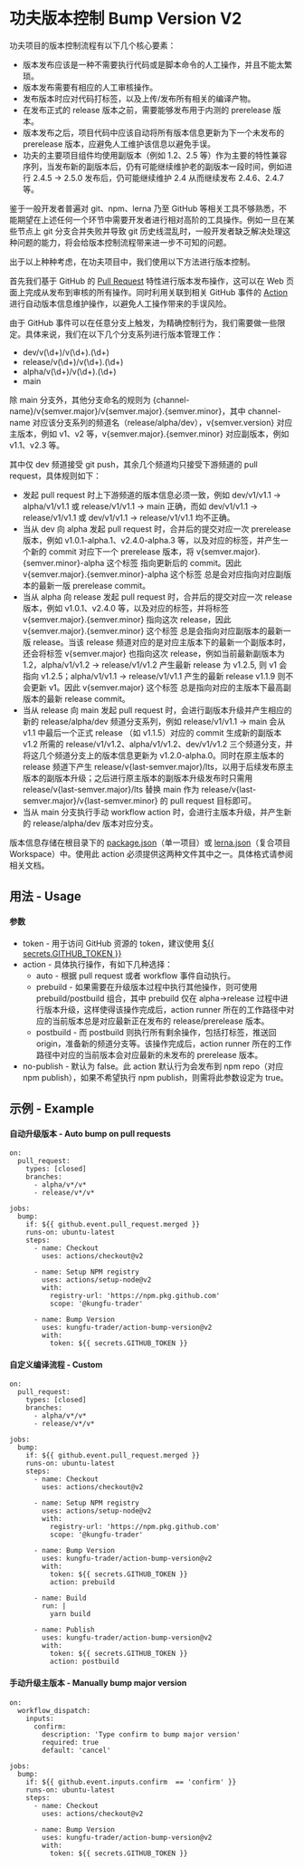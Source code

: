 # 功夫版本控制 Bump Version V2

功夫项目的版本控制流程有以下几个核心要素：

- 版本发布应该是一种不需要执行代码或是脚本命令的人工操作，并且不能太繁琐。
- 版本发布需要有相应的人工审核操作。
- 发布版本时应对代码打标签，以及上传/发布所有相关的编译产物。
- 在发布正式的 release 版本之前，需要能够发布用于内测的 prerelease 版本。
- 版本发布之后，项目代码中应该自动将所有版本信息更新为下一个未发布的 prerelease 版本，应避免人工维护该信息以避免手误。
- 功夫的主要项目组件均使用副版本（例如 1.2、2.5 等）作为主要的特性兼容序列，当发布新的副版本后，仍有可能继续维护老的副版本一段时间，例如进行 2.4.5 -> 2.5.0 发布后，仍可能继续维护 2.4 从而继续发布 2.4.6、2.4.7 等。

鉴于一般开发者普遍对 git、npm、lerna 乃至 GitHub 等相关工具不够熟悉，不能期望在上述任何一个环节中需要开发者进行相对高阶的工具操作。例如一旦在某些节点上 git 分支合并失败并导致 git 历史线混乱时，一般开发者缺乏解决处理这种问题的能力，将会给版本控制流程带来进一步不可知的问题。

出于以上种种考虑，在功夫项目中，我们使用以下方法进行版本控制。

首先我们基于 GitHub 的 [Pull Request](https://docs.github.com/en/github/collaborating-with-pull-requests) 特性进行版本发布操作，这可以在 Web 页面上完成从发布到审核的所有操作。同时利用关联到相关 GitHub 事件的 [Action](https://docs.github.com/en/actions) 进行自动版本信息维护操作，以避免人工操作带来的手误风险。

由于 GitHub 事件可以在任意分支上触发，为精确控制行为，我们需要做一些限定。具体来说，我们在以下几个分支系列进行版本管理工作：

- dev/v(\d+)/v(\d+).(\d+)
- release/v(\d+)/v(\d+).(\d+)
- alpha/v(\d+)/v(\d+).(\d+)
- main

除 main 分支外，其他分支命名的规则为 {channel-name}/v{semver.major}/v{semver.major}.{semver.minor}，其中 channel-name 对应该分支系列的频道名（release/alpha/dev），v{semver.version} 对应主版本，例如 v1、v2 等，v{semver.major}.{semver.minor} 对应副版本，例如 v1.1、v2.3 等。

其中仅 dev 频道接受 git push，其余几个频道均只接受下游频道的 pull request，具体规则如下：

- 发起 pull request 时上下游频道的版本信息必须一致，例如 dev/v1/v1.1 -> alpha/v1/v1.1 或 release/v1/v1.1 -> main 正确，而如 dev/v1/v1.1 -> release/v1/v1.1 或 dev/v1/v1.1 -> release/v1/v1.1 均不正确。
- 当从 dev 向 alpha 发起 pull request 时，合并后的提交对应一次 prerelease 版本，例如 v1.0.1-alpha.1、v2.4.0-alpha.3 等，以及对应的标签，并产生一个新的 commit 对应下一个 prerelease 版本，将 v{semver.major}.{semver.minor}-alpha 这个标签 指向更新后的 commit。因此 v{semver.major}.{semver.minor}-alpha 这个标签 总是会对应指向对应副版本的最新一版 prerelease commit。
- 当从 alpha 向 release 发起 pull request 时，合并后的提交对应一次 release 版本，例如 v1.0.1、v2.4.0 等，以及对应的标签，并将标签 v{semver.major}.{semver.minor} 指向这次 release，因此 v{semver.major}.{semver.minor} 这个标签 总是会指向对应副版本的最新一版 release。当该 release 频道对应的是对应主版本下的最新一个副版本时，还会将标签 v{semver.major} 也指向这次 release，例如当前最新副版本为 1.2，alpha/v1/v1.2 -> release/v1/v1.2 产生最新 release 为 v1.2.5, 则 v1 会指向 v1.2.5；alpha/v1/v1.1 -> release/v1/v1.1 产生的最新 release v1.1.9 则不会更新 v1。因此 v{semver.major} 这个标签 总是指向对应的主版本下最高副版本的最新 release commit。
- 当从 release 向 main 发起 pull request 时，会进行副版本升级并产生相应的新的 release/alpha/dev 频道分支系列，例如 release/v1/v1.1 -> main 会从 v1.1 中最后一个正式 release （如 v1.1.5）对应的 commit 生成新的副版本 v1.2 所需的 release/v1/v1.2、alpha/v1/v1.2、dev/v1/v1.2 三个频道分支，并将这几个频道分支上的版本信息更新为 v1.2.0-alpha.0。同时在原主版本的 release 频道下产生 release/v{last-semver.major}/lts，以用于后续发布原主版本的副版本升级；之后进行原主版本的副版本升级发布时只需用 release/v{last-semver.major}/lts 替换 main 作为 release/v{last-semver.major}/v{last-semver.minor} 的 pull request 目标即可。
- 当从 main 分支执行手动 workflow action 时，会进行主版本升级，并产生新的 release/alpha/dev 版本对应分支。

版本信息存储在根目录下的 [package.json](https://docs.npmjs.com/cli/v7/configuring-npm/package-json)（单一项目）或 [lerna.json](https://github.com/lerna/lerna)（复合项目 Workspace）中。使用此 action 必须提供这两种文件其中之一。具体格式请参阅相关文档。

## 用法 - Usage

#### 参数

- token - 用于访问 GitHub 资源的 token，建议使用 [${{ secrets.GITHUB_TOKEN }}](https://docs.github.com/en/actions/reference/authentication-in-a-workflow)
- action - 具体执行操作，有如下几种选择：
  - auto - 根据 pull request 或者 workflow 事件自动执行。
  - prebuild - 如果需要在升级版本过程中执行其他操作，则可使用 prebuild/postbuild 组合，其中 prebuild 仅在 alpha->release 过程中进行版本升级，这样使得该操作完成后，action runner 所在的工作路径中对应的当前版本总是对应最新正在发布的 release/prerelease 版本。
  - postbuild - 而 postbuild 则执行所有剩余操作，包括打标签，推送回 origin，准备新的频道分支等。该操作完成后，action runner 所在的工作路径中对应的当前版本会对应最新的未发布的 prerelease 版本。
- no-publish - 默认为 false。此 action 默认行为会发布到 npm repo（对应 npm publish），如果不希望执行 npm publish，则需将此参数设定为 true。

## 示例 - Example

#### 自动升级版本 - Auto bump on pull requests

```
on:
  pull_request:
    types: [closed]
    branches:
      - alpha/v*/v*
      - release/v*/v*

jobs:
  bump:
    if: ${{ github.event.pull_request.merged }}
    runs-on: ubuntu-latest
    steps:
      - name: Checkout
        uses: actions/checkout@v2

      - name: Setup NPM registry
        uses: actions/setup-node@v2
        with:
          registry-url: 'https://npm.pkg.github.com'
          scope: '@kungfu-trader'

      - name: Bump Version
        uses: kungfu-trader/action-bump-version@v2
        with:
          token: ${{ secrets.GITHUB_TOKEN }}
```

#### 自定义编译流程 - Custom

```
on:
  pull_request:
    types: [closed]
    branches:
      - alpha/v*/v*
      - release/v*/v*

jobs:
  bump:
    if: ${{ github.event.pull_request.merged }}
    runs-on: ubuntu-latest
    steps:
      - name: Checkout
        uses: actions/checkout@v2

      - name: Setup NPM registry
        uses: actions/setup-node@v2
        with:
          registry-url: 'https://npm.pkg.github.com'
          scope: '@kungfu-trader'

      - name: Bump Version
        uses: kungfu-trader/action-bump-version@v2
        with:
          token: ${{ secrets.GITHUB_TOKEN }}
          action: prebuild

      - name: Build
        run: |
          yarn build

      - name: Publish
        uses: kungfu-trader/action-bump-version@v2
        with:
          token: ${{ secrets.GITHUB_TOKEN }}
          action: postbuild
```

#### 手动升级主版本 - Manually bump major version

```
on:
  workflow_dispatch:
    inputs:
      confirm:
        description: 'Type confirm to bump major version'
        required: true
        default: 'cancel'

jobs:
  bump:
    if: ${{ github.event.inputs.confirm  == 'confirm' }}
    runs-on: ubuntu-latest
    steps:
      - name: Checkout
        uses: actions/checkout@v2

      - name: Bump Version
        uses: kungfu-trader/action-bump-version@v2
        with:
          token: ${{ secrets.GITHUB_TOKEN }}
```
